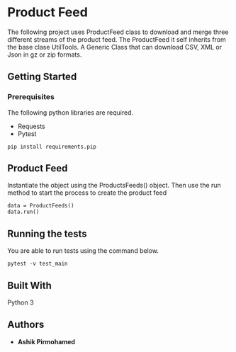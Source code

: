 # Product Feed

The following project uses ProductFeed class to download and merge three different
streams of the product feed. The ProductFeed it self inherits from the base clase UtilTools.
A Generic Class that can download CSV, XML or Json in gz or zip formats.
 

## Getting Started

### Prerequisites

The following python libraries are required.

* Requests
* Pytest

```
pip install requirements.pip

```

## Product Feed


Instantiate the object using the ProductsFeeds() object. Then use the run method to start
the process to create the product feed 

```
data = ProductFeeds()
data.run()
```

## Running the tests
You are able to run tests using the command below.

```
pytest -v test_main

```

## Built With
Python 3 


## Authors

* **Ashik Pirmohamed** 



